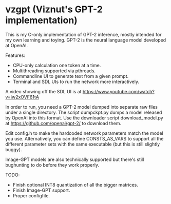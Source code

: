 # vzgpt (Viznut's GPT-2 implementation)

This is my C-only implementation of GPT-2 inference, mostly intended for my
own learning and toying. GPT-2 is the neural language model developed at
OpenAI.

Features:
- CPU-only calculation one token at a time.
- Multithreading supported via pthreads.
- Commandline UI to generate text from a given prompt.
- Terminal and SDL UIs to run the network more interactively.

A video showing off the SDL UI is at
https://www.youtube.com/watch?v=iw2xOVF61tA

In order to run, you need a GPT-2 model dumped into separate raw files under
a single directory. The script dumpckpt.py dumps a model released by OpenAI
into this format. Use the downloader script download_model.py at
https://github.com/openai/gpt-2/ to download them.

Edit config.h to make the hardcoded network parameters match the model you
use. Alternatively, you can define CONSTS_AS_VARS to support all the
different parameter sets with the same executable (but this is still
slightly buggy).

Image-GPT models are also technically supported but there's still bughunting
to do before they work properly.

TODO:
- Finish optional INT8 quantization of all the bigger matrices.
- Finish Image-GPT support.
- Proper configfile.
